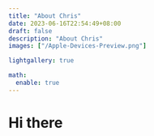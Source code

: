 ```yaml
---
title: "About Chris"
date: 2023-06-16T22:54:49+08:00
draft: false
description: "About Chris"
images: ["/Apple-Devices-Preview.png"]

lightgallery: true

math:
  enable: true
---
```


# Hi there
